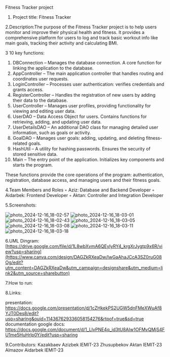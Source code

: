 Fitness Tracker project


1. Project title: Fitness Tracker


2.Description:The purpose of the Fitness Tracker project is to help users monitor and improve their physical health and fitness. 
It provides a comprehensive platform for users to log and track basic workout info like main goals, tracking their activity and 
calculating BMI.


3 10 key functions:
 1. DBConnection –
Manages the database connection. A core function for linking the application to the database.
 2. AppController –
The main application controller that handles routing and coordinates user requests.
 3. LoginController –
Processes user authentication: verifies credentials and grants access.
 4. RegisterController –
Handles the registration of new users by adding their data to the database.
 5. UserController –
Manages user profiles, providing functionality for viewing and editing user data.
 6. UserDAO –
Data Access Object for users. Contains functions for retrieving, adding, and updating user data.
 7. UserDetailsDAO –
An additional DAO class for managing detailed user information, such as goals or activity.
 8. GoalDAO –
Manages user goals: adding, updating, and deleting fitness-related goals.
 9. HashUtil –
A utility for hashing passwords. Ensures the security of stored sensitive data.
 10. Main –
The entry point of the application. Initializes key components and starts the program.

These functions provide the core operations of the program: authentication, registration, database access, and managing users and their fitness goals.



4.Team Members and Roles
 ◦ Aziz: Database and Backend Developer
 ◦ Aidarbek: Frontend Developer
 ◦ Aktan: Controller and Integration Developer


5.Screenshots: 




![photo_2024-12-16_18-02-57](https://github.com/user-attachments/assets/a5b5067d-89a2-44f2-a820-2269f3885459)
![photo_2024-12-16_18-03-01](https://github.com/user-attachments/assets/9a21b239-c753-488c-a6d0-94bbc4e823bd)
![photo_2024-12-16_18-02-43](https://github.com/user-attachments/assets/41eab8f7-7263-43af-9808-8ae88eeafa28)
![photo_2024-12-16_18-03-05](https://github.com/user-attachments/assets/e29a157f-4eda-43d2-b065-26186f35db5b)
![photo_2024-12-16_18-03-08](https://github.com/user-attachments/assets/91adb2a9-0ede-4b52-85b1-77fdd3ef3711)
![photo_2024-12-16_18-03-11](https://github.com/user-attachments/assets/9ecd3881-c743-4f06-86cb-942afc6f130f)
![photo_2024-12-16_18-03-18](https://github.com/user-attachments/assets/24a09d74-7468-4c72-abe4-3e5610090825)


6.UML Diпgram:[https://drive.google.com/file/d/1L8wbXvmA6QEyIyRY4_krgXrJygtp9x6R/view?usp=sharing](https://www.canva.com/design/DAGZkRXeaDw/lwGaAhaJCcA3SZ0ruG08Og/edit?utm_content=DAGZkRXeaDw&utm_campaign=designshare&utm_medium=link2&utm_source=sharebutton)



7.How to run:


8.Links:

presentation: https://docs.google.com/presentation/d/1cZHkekPS2UGW5dnFMeXWuAf8YJT0Des8/edit?usp=sharing&ouid=114367629336058154276&rtpof=true&sd=true
documentation google docs: https://docs.google.com/document/d/1_LlvPNE4q_id3tU8AIw1OFMvQMjS4FU1me5HuHrlp0Y/edit?usp=sharing



9.Contributors:
Kazakbaev Azizbek IEMIT-23
Zhusupbekov Aktan IEMIT-23
Almazov Aidarbek IEMIT-23



